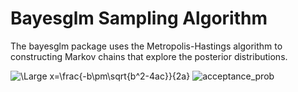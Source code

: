 # Bayesglm Sampling Algorithm

The bayesglm package uses the Metropolis-Hastings algorithm to constructing Markov chains that explore the posterior distributions.

<img src="https://latex.codecogs.com/svg.latex?\Large&space;x=\frac{-b\pm\sqrt{b^2-4ac}}{2a}" title="\Large x=\frac{-b\pm\sqrt{b^2-4ac}}{2a}" />

<img src="https://latex.codecogs.com/svg.latex?\Large&space;\alpha(\theta, \phi)=min\left(1, 'frac{\pi(\phi)q(\theta|\phi)}{\pi(\theta)q(\phi|\theta)}\right)" title="acceptance_prob" />